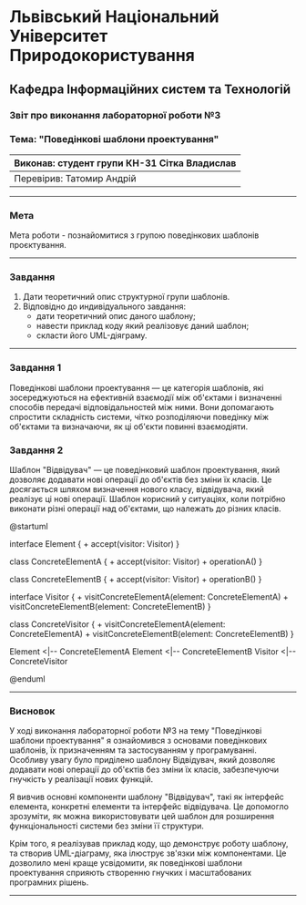 
# Львівський Національний Університет Природокористування
## Кафедра Інформаційних систем та Технологій

### Звіт про виконання лабораторної роботи №3
### Тема: "Поведінкові шаблони проектування"

| Виконав: студент групи КН-31 Сітка Владислав |  
| ------------------------------------------ |  
| Перевірив: Татомир Андрій                  |  

---

### Мета
Мета роботи - познайомитися з групою поведінкових шаблонів
проєктування.

---

### Завдання

1. Дати теоретичний опис структурної групи шаблонів.
2. Відповідно до индивідуального завдання:
    - дати теоретичний опис даного шаблону;
    - навести приклад коду який реалізовує даний шаблон;
    - скласти його UML-діяграму.
---

### Завдання 1

Поведінкові шаблони проектування — це категорія шаблонів, які зосереджуються на ефективній взаємодії між об'єктами і визначенні способів передачі відповідальностей між ними. Вони допомагають спростити складність системи, чітко розподіляючи поведінку між об'єктами та визначаючи, як ці об'єкти повинні взаємодіяти.

### Завдання 2

Шаблон "Відвідувач"  — це поведінковий шаблон проектування, який дозволяє додавати нові операції до об'єктів без зміни їх класів. Це досягається шляхом визначення нового класу, відвідувача, який реалізує ці нові операції. Шаблон корисний у ситуаціях, коли потрібно виконати різні операції над об'єктами, що належать до різних класів.

@startuml

interface Element {
    + accept(visitor: Visitor)
}

class ConcreteElementA {
    + accept(visitor: Visitor)
    + operationA()
}

class ConcreteElementB {
    + accept(visitor: Visitor)
    + operationB()
}

interface Visitor {
    + visitConcreteElementA(element: ConcreteElementA)
    + visitConcreteElementB(element: ConcreteElementB)
}

class ConcreteVisitor {
    + visitConcreteElementA(element: ConcreteElementA)
    + visitConcreteElementB(element: ConcreteElementB)
}

Element <|-- ConcreteElementA
Element <|-- ConcreteElementB
Visitor <|-- ConcreteVisitor

@enduml



---

### Висновок

У ході виконання лабораторної роботи №3 на тему "Поведінкові шаблони проектування" я ознайомився з основами поведінкових шаблонів, їх призначенням та застосуванням у програмуванні. Особливу увагу було приділено шаблону Відвідувач, який дозволяє додавати нові операції до об'єктів без зміни їх класів, забезпечуючи гнучкість у реалізації нових функцій.

Я вивчив основні компоненти шаблону "Відвідувач", такі як інтерфейс елемента, конкретні елементи та інтерфейс відвідувача. Це допомогло зрозуміти, як можна використовувати цей шаблон для розширення функціональності системи без зміни її структури.

Крім того, я реалізував приклад коду, що демонструє роботу шаблону, та створив UML-діаграму, яка ілюструє зв'язки між компонентами. Це дозволило мені краще усвідомити, як поведінкові шаблони проектування сприяють створенню гнучких і масштабованих програмних рішень.




---


